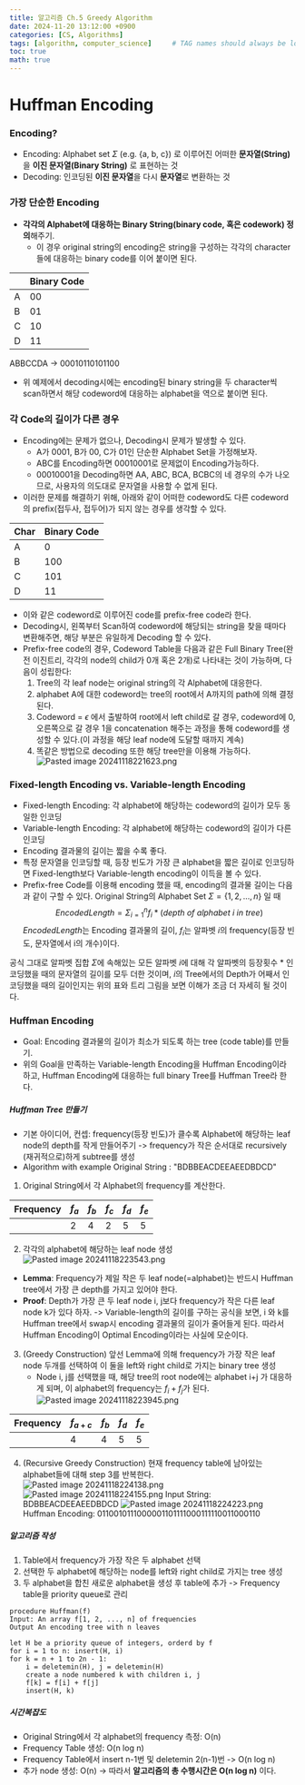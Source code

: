 ```yaml
---
title: 알고리즘 Ch.5 Greedy Algorithm
date: 2024-11-20 13:12:00 +0900
categories: [CS, Algorithms]
tags: [algorithm, computer_science]     # TAG names should always be lowercase
toc: true
math: true
---
```


# Huffman Encoding
### Encoding?
- Encoding: Alphabet set $\Sigma$ (e.g. {a, b, c}) 로 이루어진 어떠한 **문자열(String)** 을 **이진 문자열(Binary String)** 로 표현하는 것
- Decoding: 인코딩된 **이진 문자열**을 다시 **문자열**로 변환하는 것
### 가장 단순한 Encoding
- **각각의 Alphabet에 대응하는 Binary String(binary code, 혹은 codework) 정의**해주기.
	- 이 경우 original string의 encoding은 string을 구성하는 각각의 character들에 대응하는 binary code를 이어 붙이면 된다.

|     | Binary Code |  
| --- | ----------- |  
| A   | 00          |  
| B   | 01          |  
| C   | 10          |  
| D   | 11          |  

ABBCCDA -> 00010110101100
- 위 예제에서 decoding시에는 encoding된 binary string을 두 character씩 scan하면서 해당 codeword에 대응하는 alphabet을 역으로 붙이면 된다.
### 각 Code의 길이가 다른 경우
- Encoding에는 문제가 없으나, Decoding시 문제가 발생할 수 있다.
	- A가 0001, B가 00, C가 01인 단순한 Alphabet Set을 가정해보자.
	- ABC를 Encoding하면 00010001로 문제없이 Encoding가능하다.
	- 00010001을 Decoding하면 AA, ABC, BCA, BCBC의 네 경우의 수가 나오므로, 사용자의 의도대로 문자열을 사용할 수 없게 된다.
- 이러한 문제를 해결하기 위해, 아래와 같이 어떠한 codeword도 다른 codeword의 prefix(접두사, 접두어)가 되지 않는 경우를 생각할 수 있다.

| Char | Binary Code |  
| ---- | ----------- |  
| A    | 0           |  
| B    | 100         |  
| C    | 101         |  
| D    | 11          |  

- 이와 같은 codeword로 이루어진 code를 prefix-free code라 한다.
- Decoding시, 왼쪽부터 Scan하여 codeword에 해당되는 string을 찾을 때마다 변환해주면, 해당 부분은 유일하게 Decoding 할 수 있다.
- Prefix-free code의 경우, Codeword Table을 다음과 같은 Full Binary Tree(완전 이진트리, 각각의 node의 child가 0개 혹은 2개)로 나타내는 것이 가능하며, 다음이 성립한다:
	1. Tree의 각 leaf node는 original string의 각 Alphabet에 대응한다.
	2. alphabet A에 대한 codeword는 tree의 root에서 A까지의 path에 의해 결정된다.
	3. Codeword = $\epsilon$ 에서 출발하여 root에서 left child로 갈 경우, codeword에 0, 오른쪽으로 갈 경우 1을 concatenation 해주는 과정을 통해 codeword를 생성할 수 있다.(이 과정을 해당 leaf node에 도달할 때까지 계속)
	4. 똑같은 방법으로 decoding 또한 해당 tree만을 이용해 가능하다.
![Pasted image 20241118221623.png](https://1drv.ms/i/c/01f9a177b0d453f2/IQTy38_klp8TToDGgAHL9favAaX_9cD33IOYpnychQswZN8?width=1425&height=545)
### Fixed-length Encoding vs. Variable-length Encoding
- Fixed-length Encoding: 각 alphabet에 해당하는 codeword의 길이가 모두 동일한 인코딩
- Variable-length Encoding: 각 alphabet에 해당하는 codeword의 길이가 다른 인코딩
- Encoding 결과물의 길이는 짧을 수록 좋다.
- 특정 문자열을 인코딩할 때, 등장 빈도가 가장 큰 alphabet을 짧은 길이로 인코딩하면 Fixed-length보다 Variable-length encoding이 이득을 볼 수 있다.
- Prefix-free Code를 이용해 encoding 했을 때, encoding의 결과물 길이는 다음과 같이 구할 수 있다.
Original String의 Alphabet Set $\Sigma = \{1,2,...,n\}$ 일 때
$$ Encoded Length = \Sigma_{i=1}^{n}f_i*(depth\ of\ alphabet\ i\ in\ tree)$$
$EncodedLength$는 Encoding 결과물의 길이, $f_i$는 알파벳 $i$의 frequency(등장 빈도, 문자열에서 i의 개수)이다.

공식 그대로 알파벳 집합 $\Sigma$에 속해있는 모든 알파벳 $i$에 대해 각 알파벳의 등장횟수 $*$ 인코딩했을 때의 문자열의 길이를 모두 더한 것이며, $i$의 Tree에서의 Depth가 어째서 인코딩했을 때의 길이인지는 위의 표와 트리 그림을 보면 이해가 조금 더 자세히 될 것이다.
### Huffman Encoding
- Goal: Encoding 결과물의 길이가 최소가 되도록 하는 tree (code table)를 만들기.
- 위의 Goal을 만족하는 Variable-length Encoding을 Huffman Encoding이라 하고, Huffman Encoding에 대응하는 full binary Tree를 Huffman Tree라 한다.
##### Huffman Tree 만들기
- 기본 아이디어, 컨셉: frequency(등장 빈도)가 클수록 Alphabet에 해당하는 leaf node의 depth를 작게 만들어주기 -> frequency가 작은 순서대로 recursively (재귀적으로)하게 subtree를 생성
- Algorithm with example
Original String : "BDBBEACDEEAEEDBDCD"
1. Original String에서 각 Alphabet의 frequency를 계산한다.

| Frequency | $f_a$ | $f_b$ | $f_c$ | $f_d$ | $f_e$ |  
| --------- | ----- | ----- | ----- | ----- | ----- |  
|           | 2     | 4     | 2     | 5     | 5     |  

2. 각각의 alphabet에 해당하는 leaf node 생성
![Pasted image 20241118223543.png](https://1drv.ms/i/c/01f9a177b0d453f2/IQRMaip8JDHnT6W1a3AumC3BAXnmUpORmgWg6nJ9pkZHsCo?width=381&height=83)
- **Lemma**: Frequency가 제일 작은 두 leaf node(=alphabet)는 반드시 Huffman tree에서 가장 큰 depth를 가지고 있어야 한다.
- **Proof**: Depth가 가장 큰 두 leaf node i, j보다 frequency가 작은 다른 leaf node k가 있다 하자.
-> Variable-length의 길이를 구하는 공식을 보면, i 와 k를 Huffman tree에서 swap시 encoding 결과물의 길이가 줄어들게 된다. 따라서 Huffman Encoding이 Optimal Encoding이라는 사실에 모순이다.

3. (Greedy Construction) 앞선 Lemma에 의해 frequency가 가장 작은 leaf node 두개를 선택하여 이 둘을 left와 right child로 가지는 binary tree 생성
	- Node i, j를 선택했을 때, 해당 tree의 root node에는 alphabet i+j 가 대응하게 되며, 이 alphabet의 frequency는 $f_i + f_j$가 된다.
![Pasted image 20241118223945.png](https://1drv.ms/i/c/01f9a177b0d453f2/IQRdP1kqH2BoRaVG2mGm6zt9ARnxUrUFIX3been3JxVTcuc?width=1032&height=177)

| Frequency | $f_{a+c}$ | $f_b$ | $f_d$ | $f_e$ |  
| --------- | --------- | ----- | ----- | ----- |  
|           | 4         | 4     | 5     | 5     |  

4. (Recursive Greedy Construction) 현재 frequency table에 남아있는 alphabet들에 대해 step 3를 반복한다.
![Pasted image 20241118224138.png](https://1drv.ms/i/c/01f9a177b0d453f2/IQSA2k1S41GSR4nPcOgbp_BsAS17pNuVeIJZC5eRmxdMYD0?width=975&height=340)
![Pasted image 20241118224155.png](https://1drv.ms/i/c/01f9a177b0d453f2/IQS6rAA4A5xfQpnt85nELZrPAchkTCSOtodUoQcnVzsrqzE?width=956&height=802)
Input String: BDBBEACDEEAEEDBDCD
![Pasted image 20241118224223.png](https://1drv.ms/i/c/01f9a177b0d453f2/IQRN8tQ4hSmwRqzotOJOBvWzAUQJV5fPA899PJ0Z1YrP7kM?width=879&height=372)
Huffman Encoding: 0110010111000001101111000111110011000110
##### 알고리즘 작성
1. Table에서 frequency가 가장 작은 두 alphabet 선택
2. 선택한 두 alphabet에 해당하는 node를 left와 right child로 가지는 tree 생성
3. 두 alphabet을 합친 새로운 alphabet을 생성 후 table에 추가
-> Frequency table을 priority queue로 관리

```PseudoCode
procedure Huffman(f)
Input: An array f[1, 2, ..., n] of frequencies
Output An encoding tree with n leaves

let H be a priority queue of integers, orderd by f
for i = 1 to n: insert(H, i)
for k = n + 1 to 2n - 1:
	i = deletemin(H), j = deletemin(H)
	create a node numbered k with children i, j
	f[k] = f[i] + f[j]
	insert(H, k)
```

##### 시간복잡도
- Original String에서 각 alphabet의 frequency 측정: O(n)
- Frequency Table 생성: O(n log n)
- Frequency Table에서 insert n-1번 및 deletemin 2(n-1)번 -> O(n log n)
- 추가 node 생성: O(n)
-> 따라서 **알고리즘의 총 수행시간은 O(n log n)** 이다.